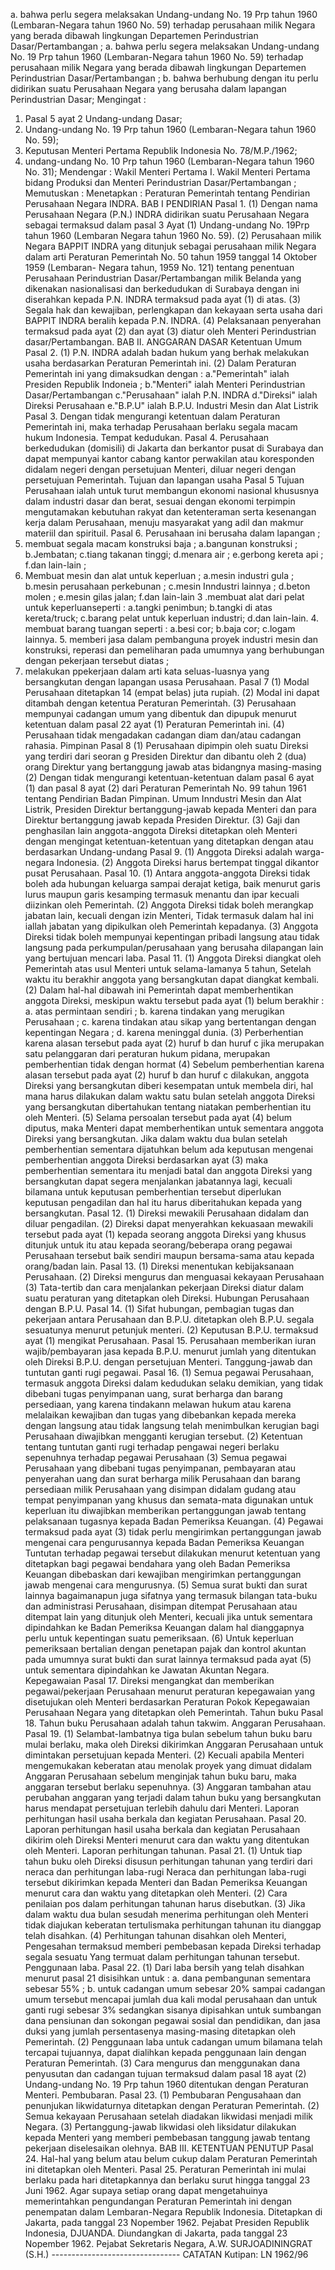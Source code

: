  a. bahwa perlu segera melaksakan Undang-undang No. 19 Prp tahun 1960 (Lembaran-Negara tahun 1960 No. 59) terhadap perusahaan milik Negara yang berada dibawah lingkungan Departemen Perindustrian Dasar/Pertambangan ; a. bahwa perlu segera melaksakan Undang-undang No. 19 Prp tahun 1960 (Lembaran-Negara tahun 1960 No. 59) terhadap perusahaan milik Negara yang berada dibawah lingkungan Departemen Perindustrian Dasar/Pertambangan ;
b. bahwa berhubung dengan itu perlu didirikan suatu Perusahaan Negara yang berusaha dalam lapangan Perindustrian Dasar;
Mengingat :

1. Pasal 5 ayat 2 Undang-undang Dasar;
2. Undang-undang No. 19 Prp tahun 1960 (Lembaran-Negara tahun 1960 No. 59);
3. Keputusan Menteri Pertama Republik Indonesia No. 78/M.P./1962;
4. undang-undang No. 10 Prp tahun 1960 (Lembaran-Negara tahun 1960 No. 31); Mendengar : Wakil Menteri Pertama I. Wakil Menteri Pertama bidang Produksi dan Menteri Perindustrian Dasar/Pertambangan ; Memutuskan : Menetapkan : Peraturan Pemerintah tentang Pendirian Perusahaan Negara INDRA. BAB I PENDIRIAN Pasal 1. (1) Dengan nama Perusahaan Negara (P.N.) INDRA didirikan suatu Perusahaan Negara sebagai termaksud dalam pasal 3 Ayat (1) Undang-undang No. 19Prp tahun 1960 (Lembaran Negara tahun 1960 No. 59). (2) Perusahaan milik Negara BAPPIT INDRA yang ditunjuk sebagai perusahaan milik Negara dalam arti Peraturan Pemerintah No. 50 tahun 1959 tanggal 14 Oktober 1959 (Lembaran- Negara tahun, 1959 No. 121) tentang penentuan Perusahaan Perindustrian Dasar/Pertambangan milik Belanda yang dikenakan nasionalisasi dan berkedudukan di Surabaya dengan ini diserahkan kepada P.N. INDRA termaksud pada ayat (1) di atas. (3) Segala hak dan kewajiban, perlengkapan dan kekayaan serta usaha dari BAPPIT INDRA beralih kepada P.N. INDRA. (4) Pelaksanaan penyerahan termaksud pada ayat (2) dan ayat (3) diatur oleh Menteri Perindustrian dasar/Pertambangan. BAB II. ANGGARAN DASAR Ketentuan Umum Pasal 2. (1) P.N. INDRA adalah badan hukum yang berhak melakukan usaha berdasarkan Peraturan Pemerintah ini. (2) Dalam Peraturan Pemerintah ini yang dimaksudkan dengan :
a."Pemerintah" ialah Presiden Republik Indoneia ;
b."Menteri" ialah Menteri Perindustrian Dasar/Pertambangan c."Perusahaan" ialah P.N. INDRA d."Direksi" ialah Direksi Perusahaan e."B.P.U" ialah B.P.U. Industri Mesin dan Alat Listrik Pasal 3. Dengan tidak mengurangi ketentuan dalam Peraturan Pemerintah ini, maka terhadap Perusahaan berlaku segala macam hukum Indonesia. Tempat kedudukan. Pasal 4. Perusahaan berkedudukan (domisili) di Jakarta dan berkantor pusat di Surabaya dan dapat mempunyai kantor cabang kantor perwakilan atau koresponden didalam negeri dengan persetujuan Menteri, diluar negeri dengan persetujuan Pemerintah. Tujuan dan lapangan usaha Pasal 5 Tujuan Perusahaan ialah untuk turut membangun ekonomi nasional khususnya dalam industri dasar dan berat, sesuai dengan ekonomi terpimpin mengutamakan kebutuhan rakyat dan ketenteraman serta kesenangan kerja dalam Perusahaan, menuju masyarakat yang adil dan makmur materiil dan spirituil. Pasal 6. Perusahaan ini berusaha dalam lapangan ;
1. membuat segala macam konstruksi baja ;
a.bangunan konstruksi ;
b.Jembatan;
c.tiang takanan tinggi;
d.menara air ;
e.gerbong kereta api ;
f.dan lain-lain ;
2. Membuat mesin dan alat untuk keperluan ;
a.mesin industri gula ;
b.mesin perusahaan perkebunan ;
c.mesin Inndustri lainnya ;
d.beton molen ;
e.mesin gilas jalan;
f.dan lain-lain 3 .membuat alat dari pelat untuk keperluanseperti :
a.tangki penimbun;
b.tangki di atas kereta/truck;
c.barang pelat untuk keperluan industri;
d.dan lain-lain. 4. membuat barang tuangan seperti :
a.besi cor;
b.baja cor;
c.logam lainnya. 5. memberi jasa dalam pembanguna proyek industri mesin dan konstruksi, reperasi dan pemeliharan pada umumnya yang berhubungan dengan pekerjaan tersebut diatas ;
6. melakukan ppekerjaan dalam arti kata seluas-luasnya yang bersangkutan dengan lapangan usasa Perusahaan. Pasal 7 (1) Modal Perusahaan ditetapkan 14 (empat belas) juta rupiah. (2) Modal ini dapat ditambah dengan ketentua Peraturan Pemerintah. (3) Perusahaan mempunyai cadangan umum yang dibentuk dan dipupuk menurut ketentuan dalam pasal 22 ayat (1) Peraturan Pemerintah ini. (4) Perusahaan tidak mengadakan cadangan diam dan/atau cadangan rahasia. Pimpinan Pasal 8 (1) Perusahaan dipimpin oleh suatu Direksi yang terdiri dari seoran g Presiden Direktur dan dibantu oleh 2 (dua) orang Direktur yang bertanggung jawab atas bidangnya masing-masing (2) Dengan tidak mengurangi ketentuan-ketentuan dalam pasal 6 ayat (1) dan pasal 8 ayat (2) dari Peraturan Pemerintah No. 99 tahun 1961 tentang Pendirian Badan Pimpinan. Umum Inndustri Mesin dan Alat Listrik, Presiden Direktur bertanggung-jawab kepada Menteri dan para Direktur bertanggung jawab kepada Presiden Direktur. (3) Gaji dan penghasilan lain anggota-anggota Direksi ditetapkan oleh Menteri dengan mengingat ketentuan-ketentuan yang ditetapkan dengan atau berdasarkan Undang-undang Pasal 9. (1) Anggota Direksi adalah warga-negara Indonesia.
(2) Anggota Direksi harus bertempat tinggal dikantor pusat Perusahaan. Pasal 10. (1) Antara anggota-anggota Direksi tidak boleh ada hubungan keluarga sampai derajat ketiga, baik menurut garis lurus maupun garis kesamping termasuk menantu dan ipar kecuali diizinkan oleh Pemerintah. (2) Anggota Direksi tidak boleh merangkap jabatan lain, kecuali dengan izin Menteri, Tidak termasuk dalam hal ini iallah jabatan yang dipikulkan oleh Pemerintah kepadanya. (3) Anggota Direksi tidak boleh mempunyai kepentingan pribadi langsung atau tidak langsung pada perkumpulan/perusahaan yang berusaha dilapangan lain yang bertujuan mencari laba. Pasal 11. (1) Anggota Direksi diangkat oleh Pemerintah atas usul Menteri untuk selama-lamanya 5 tahun, Setelah waktu itu berakhir anggota yang bersangkutan dapat diangkat kembali. (2) Dalam hal-hal dibawah ini Pemerintah dapat memberhentikan anggota Direksi, meskipun waktu tersebut pada ayat (1) belum berakhir :
a. atas permintaan sendiri ;
b. karena tindakan yang merugikan Perusahaan ;
c. karena tindakan atau sikap yang bertentangan dengan kepentingan Negara ;
d. karena meninggal dunia. (3) Perberhentian karena alasan tersebut pada ayat (2) huruf b dan huruf c jika merupakan satu pelanggaran dari peraturan hukum pidana, merupakan pemberhentian tidak dengan hormat (4) Sebelum pemberhentian karena alasan tersebut pada ayat (2) huruf b dan huruf c dilakukan, anggota Direksi yang bersangkutan diberi kesempatan untuk membela diri, hal mana harus dilakukan dalam waktu satu bulan setelah anggota Direksi yang bersangkutan dibertahukan tentang niatakan pemberhentian itu oleh Menteri. (5) Selama persoalan tersebut pada ayat (4) belum diputus, maka Menteri dapat memberhentikan untuk sementara anggota Direksi yang bersangkutan. Jika dalam waktu dua bulan setelah pemberhentian sementara dijatuhkan belum ada keputusan mengenai pemberhentian anggota Direksi berdasarkan ayat (3) maka pemberhentian sementara itu menjadi batal dan anggota Direksi yang bersangkutan dapat segera menjalankan jabatannya lagi, kecuali bilamana untuk keputusan pemberhentian tersebut diperlukan keputusan pengadilan dan hal itu harus diberitahukan kepada yang bersangkutan. Pasal 12. (1) Direksi mewakili Perusahaan didalam dan diluar pengadilan. (2) Direksi dapat menyerahkan kekuasaan mewakili tersebut pada ayat (1) kepada seorang anggota Direksi yang khusus ditunjuk untuk itu atau kepada seorang/beberapa orang pegawai Perusahaan tersebut baik sendiri maupun bersama-sama atau kepada orang/badan lain. Pasal 13.
(1) Direksi menentukan kebijaksanaan Perusahaan. (2) Direksi mengurus dan menguasai kekayaan Perusahaan (3) Tata-tertib dan cara menjalankan pekerjaan Direksi diatur dalam suatu peraturan yang ditetapkan oleh Direksi. Hubungan Perusahaan dengan B.P.U. Pasal 14. (1) Sifat hubungan, pembagian tugas dan pekerjaan antara Perusahaan dan B.P.U. ditetapkan oleh B.P.U. segala sesuatunya menurut petunjuk menteri. (2) Keputusan B.P.U. termaksud ayat (1) mengikat Perusahaan. Pasal 15. Perusahaan memberikan iuran wajib/pembayaran jasa kepada B.P.U. menurut jumlah yang ditentukan oleh Direksi B.P.U. dengan persetujuan Menteri. Tanggung-jawab dan tuntutan ganti rugi pegawai. Pasal 16. (1) Semua pegawai Perusahaan, termasuk anggota Direksi dalam kedudukan selaku demikian, yang tidak dibebani tugas penyimpanan uang, surat berharga dan barang persediaan, yang karena tindakann melawan hukum atau karena melalaikan kewajiban dan tugas yang dibebankan kepada mereka dengan langsung atau tidak langsung telah menimbulkan kerugian bagi Perusahaan diwajibkan mengganti kerugian tersebut. (2) Ketentuan tentang tuntutan ganti rugi terhadap pengawai negeri berlaku sepenuhnya terhadap pegawai Perusahaan (3) Semua pegawai Perusahaan yang dibebani tugas penyimpanan, pembayaran atau penyerahan uang dan surat berharga milik Perusahaan dan barang persediaan milik Perusahaan yang disimpan didalam gudang atau tempat penyimpanan yang khusus dan semata-mata digunakan untuk keperluan itu diwajibkan memberikan pertanggungan jawab tentang pelaksanaan tugasnya kepada Badan Pemeriksa Keuangan. (4) Pegawai termaksud pada ayat (3) tidak perlu mengirimkan pertanggungan jawab mengenai cara pengurusannya kepada Badan Pemeriksa Keuangan Tuntutan terhadap pegawai tersebut dilakukan menurut ketentuan yang ditetapkan bagi pegawai bendahara yang oleh Badan Pemeriksa Keuangan dibebaskan dari kewajiban mengirimkan pertanggungan jawab mengenai cara mengurusnya. (5) Semua surat bukti dan surat lainnya bagaimanapun juga sifatnya yang termasuk bilangan tata-buku dan administrasi Perusahaan, disimpan ditempat Perusahaan atau ditempat lain yang ditunjuk oleh Menteri, kecuali jika untuk sementara dipindahkan ke Badan Pemeriksa Keuangan dalam hal dianggapnya perlu untuk kepentingan suatu pemeriksaan. (6) Untuk keperluan pemeriksaan bertalian dengan penetapan pajak dan kontrol akuntan pada umumnya surat bukti dan surat lainnya termaksud pada ayat (5) untuk sementara dipindahkan ke Jawatan Akuntan Negara. Kepegawaian Pasal 17. Direksi mengangkat dan memberikan pegawai/pekerjaan Perusahaan menurut peraturan kepegawaian yang disetujukan oleh Menteri berdasarkan Peraturan Pokok Kepegawaian Perusahaan Negara yang ditetapkan oleh Pemerintah. Tahun buku Pasal 18. Tahun buku Perusahaan adalah tahun takwim. Anggaran Perusahaan. Pasal 19. (1) Selambat-lambatnya tiga bulan sebelum tahun buku baru mulai berlaku, maka oleh Direksi dikirimkan Anggaran Perusahaan untuk dimintakan persetujuan kepada Menteri. (2) Kecuali apabila Menteri mengemukakan keberatan atau menolak proyek yang dimuat didalam Anggaran Perusahaan sebelum menginjak tahun buku baru, maka anggaran tersebut berlaku sepenuhnya. (3) Anggaran tambahan atau perubahan anggaran yang terjadi dalam tahun buku yang bersangkutan harus mendapat persetujuan terlebih dahulu dari Menteri. Laporan perhitungan hasil usaha berkala dan kegiatan Perusahaan. Pasal 20. Laporan perhitungan hasil usaha berkala dan kegiatan Perusahaan dikirim oleh Direksi Menteri menurut cara dan waktu yang ditentukan oleh Menteri. Laporan perhitungan tahunan. Pasal 21. (1) Untuk tiap tahun buku oleh Direksi disusun perhitungan tahunan yang terdiri dari neraca dan perhitungan laba-rugi Neraca dan perhitungan laba-rugi tersebut dikirimkan kepada Menteri dan Badan Pemeriksa Keuangan menurut cara dan waktu yang ditetapkan oleh Menteri. (2) Cara penilaian pos dalam perhitungan tahunan harus disebutkan. (3) Jika dalam waktu dua bulan sesudah menerima perhitungan oleh Menteri tidak diajukan keberatan tertulismaka perhitungan tahunan itu dianggap telah disahkan. (4) Perhitungan tahunan disahkan oleh Menteri, Pengesahan termaksud memberi pembebasan kepada Direksi terhadap segala sesuatu Yang termuat dalam perhitungan tahunan tersebut. Penggunaan laba. Pasal 22. (1) Dari laba bersih yang telah disahkan menurut pasal 21 disisihkan untuk :
a. dana pembangunan sementara sebesar 55% ;
b. untuk cadangan umum sebesar 20% sampai cadangan umum tersebut mencapai jumlah dua kali modal perusahaan dan untuk ganti rugi sebesar 3% sedangkan sisanya dipisahkan untuk sumbangan dana pensiunan dan sokongan pegawai sosial dan pendidikan, dan jasa duksi yang jumlah persentasenya masing-masing ditetapkan oleh Pemerintah. (2) Penggunaan laba untuk cadangan umum bilamana telah tercapai tujuannya, dapat dialihkan kepada penggunaan lain dengan Peraturan Pemerintah. (3) Cara mengurus dan menggunakan dana penyusutan dan cadangan tujuan termaksud dalam pasal 18 ayat (2) Undang-undang No. 19 Prp tahun 1960 ditentukan dengan Peraturan Menteri. Pembubaran. Pasal 23. (1) Pembubaran Pengusahaan dan penunjukan likwidaturnya ditetapkan dengan Peraturan Pemerintah. (2) Semua kekayaan Perusahaan setelah diadakan likwidasi menjadi milik Negara. (3) Pertanggung-jawab likwidasi oleh liksidatur dilakukan kepada Menteri yang memberi pembebasan tanggung jawab tentang pekerjaan diselesaikan olehnya. BAB III. KETENTUAN PENUTUP Pasal 24. Hal-hal yang belum atau belum cukup dalam Peraturan Pemerintah ini ditetapkan oleh Menteri. Pasal 25. Peraturan Pemerintah ini mulai berlaku pada hari ditetapkannya dan berlaku surut hingga tanggal 23 Juni 1962. Agar supaya setiap orang dapat mengetahuinya memerintahkan pengundangan Peraturan Pemerintah ini dengan penempatan dalam Lembaran-Negara Republik Indonesia. Ditetapkan di Jakarta, pada tanggal 23 Nopember 1962. Pejabat Presiden Republik Indonesia, DJUANDA. Diundangkan di Jakarta, pada tanggal 23 Nopember 1962. Pejabat Sekretaris Negara, A.W. SURJOADININGRAT (S.H.) -------------------------------- CATATAN Kutipan: LN 1962/96